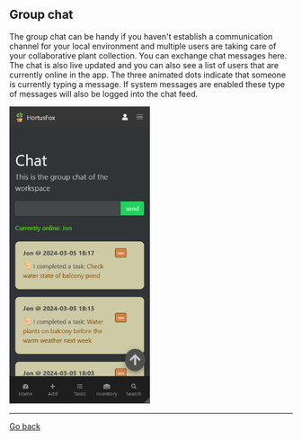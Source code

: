 ## Group chat

The group chat can be handy if you haven't establish a communication channel for your local environment and multiple
users are taking care of your collaborative plant collection. You can exchange chat messages here. The chat is also
live updated and you can also see a list of users that are currently online in the app. The three animated dots indicate
that someone is currently typing a message. If system messages are enabled these type of messages will also be logged 
into the chat feed.

<img src="gfx/Screenshot 2024-03-05 185120.png" alt="screenshot" width="250"/>

<p><hr/></p>

[Go back](index.md)
